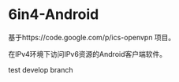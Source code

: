 6in4-Android
============
基于https://code.google.com/p/ics-openvpn 项目。

在IPv4环境下访问IPv6资源的Android客户端软件。

test develop branch